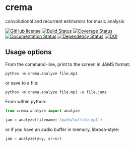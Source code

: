 # crema
convolutional and recurrent estimators for music analysis

[![GitHub license](https://img.shields.io/badge/license-BSD-blue.svg)](https://raw.githubusercontent.com/bmcfee/crema/master/LICENSE)
[![Build Status](https://travis-ci.org/bmcfee/crema.svg?branch=master)](https://travis-ci.org/bmcfee/crema)
[![Coverage Status](https://coveralls.io/repos/github/bmcfee/crema/badge.svg?branch=master)](https://coveralls.io/github/bmcfee/crema?branch=master)
[![Documentation Status](https://readthedocs.org/projects/crema/badge/?version=latest)](http://crema.readthedocs.io/en/latest/?badge=latest)
[![Dependency Status](https://dependencyci.com/github/bmcfee/crema/badge)](https://dependencyci.com/github/bmcfee/crema)
[![DOI](https://zenodo.org/badge/DOI/10.5281/zenodo.1010486.svg)](https://doi.org/10.5281/zenodo.1010486)


Usage options
-------------

From the command-line, print to the screen in JAMS format:

```
python -m crema.analyze file.mp3
```

or save to a file:

```
python -m crema.analyze file.mp3 -o file.jams
```


From within python:

```python
from crema.analyze import analyze

jam = analyze(filename='/path/to/file.mp3')
```

or if you have an audio buffer in memory, librosa-style:

```python
jam = analyze(y=y, sr=sr)
```
